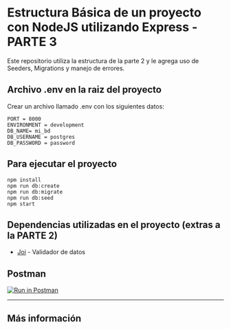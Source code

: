 # Estructura Básica de un proyecto con NodeJS utilizando Express - PARTE 3

Este repositorio utiliza la estructura de la parte 2 y le agrega uso de Seeders, Migrations y manejo de errores.

## Archivo .env en la raiz del proyecto
Crear un archivo llamado .env con los siguientes datos:

    PORT = 8000
    ENVIRONMENT = development
    DB_NAME= mi_bd
    DB_USERNAME = postgres
    DB_PASSWORD = password
    

## Para ejecutar el proyecto
    
    npm install
    npm run db:create
    npm run db:migrate
    npm run db:seed
    npm start

## Dependencias utilizadas en el proyecto (extras a la PARTE 2)
- [Joi](https://joi.dev/api/?v=17.6.0) - Validador de datos

## Postman
[![Run in Postman](https://run.pstmn.io/button.svg)](https://app.getpostman.com/run-collection/21047550-ed7229c1-0a35-47fb-9e1a-87ece9614cf1?action=collection%2Ffork&collection-url=entityId%3D21047550-ed7229c1-0a35-47fb-9e1a-87ece9614cf1%26entityType%3Dcollection%26workspaceId%3D1f4f77c5-eb75-4ee8-99d0-fbd51cc092df#?env%5BLOCALHOST%20BASE%5D=W3sia2V5IjoiVVJMIiwidmFsdWUiOiJodHRwOi8vbG9jYWxob3N0OjgwMDAiLCJlbmFibGVkIjp0cnVlfV0=)

---

## Más información

